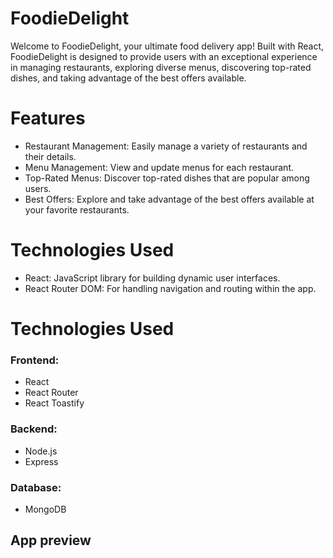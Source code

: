 # FoodieDelight
Welcome to FoodieDelight, your ultimate food delivery app! Built with React, FoodieDelight is designed to provide users with an exceptional experience in managing restaurants, exploring diverse menus, discovering top-rated dishes, and taking advantage of the best offers available.

# Features
*  Restaurant Management: Easily manage a variety of restaurants and their details.
*  Menu Management: View and update menus for each restaurant.
*  Top-Rated Menus: Discover top-rated dishes that are popular among users.
*  Best Offers: Explore and take advantage of the best offers available at your favorite restaurants.

# Technologies Used
*  React: JavaScript library for building dynamic user interfaces.
*  React Router DOM: For handling navigation and routing within the app.

# Technologies Used
### Frontend:
* React
* React Router
* React Toastify

### Backend:
* Node.js
* Express

### Database:
* MongoDB

## App preview
